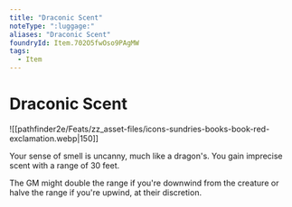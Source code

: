 ```yaml
---
title: "Draconic Scent"
noteType: ":luggage:"
aliases: "Draconic Scent"
foundryId: Item.702O5fwOso9PAgMW
tags:
  - Item
---
```


# Draconic Scent
![[pathfinder2e/Feats/zz_asset-files/icons-sundries-books-book-red-exclamation.webp|150]]

Your sense of smell is uncanny, much like a dragon's. You gain imprecise scent with a range of 30 feet.

The GM might double the range if you're downwind from the creature or halve the range if you're upwind, at their discretion.
